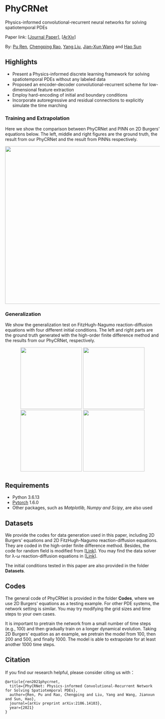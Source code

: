 # PhyCRNet

Physics-informed convolutional-recurrent neural networks for solving spatiotemporal PDEs 

Paper link: [[Journal Paper](https://www.sciencedirect.com/science/article/pii/S0045782521006514)], [[ArXiv](https://arxiv.org/pdf/2106.14103.pdf)]

By: [Pu Ren](https://scholar.google.com/citations?user=7FxlSHEAAAAJ&hl=en), [Chengping Rao](https://github.com/Raocp), [Yang Liu](https://coe.northeastern.edu/people/liu-yang/), [Jian-Xun Wang](http://sites.nd.edu/jianxun-wang/) and [Hao Sun](https://web.mit.edu/haosun/www/#/home)

## Highlights
- Present a Physics-informed discrete learning framework for solving spatiotemporal PDEs without any labeled data
- Proposed an encoder-decoder convolutional-recurrent scheme for low-dimensional feature extraction
- Employ hard-encoding of initial and boundary conditions
- Incorporate autoregressive and residual connections to explicitly simulate the time marching



### Training and Extrapolation

Here we show the comparison between PhyCRNet and PINN on 2D Burgers' equations below. The left, middle and right figures are the ground truth, the result from our PhyCRNet and the result from PINNs respectively.

<p align="center">
  <img src="https://user-images.githubusercontent.com/55661641/135552658-c3c2c955-dc12-4995-8451-d3f524af1405.gif" width="512">
</p>



### Generalization

We show the generalization test on FitzHugh-Nagumo reaction-diffusion equations with four different initial conditions. The left and right parts are the ground truth generated with the high-order finite difference method and the results from our PhyCRNet, respectively.

<p align="center">
  <img src="https://user-images.githubusercontent.com/55661641/135554104-ef5ee5dd-a707-4448-9634-89b23a4c8858.gif" width="200">
  <img src="https://user-images.githubusercontent.com/55661641/135554152-ab0d830e-e2eb-489e-8faf-8b9298072a36.gif" width="200">
  <img src="https://user-images.githubusercontent.com/55661641/135554156-efd65c12-2ab2-4ceb-bb3e-719cdf636710.gif" width="200">
  <img src="https://user-images.githubusercontent.com/55661641/135554165-1d4f9d41-795f-4d4d-b7fa-0299b2c45fca.gif" width="200">
</p>



## Requirements

- Python 3.6.13
- [Pytorch](https://pytorch.org/) 1.6.0
- Other packages, such as *Matplotlib, Numpy and Scipy*, are also used

## Datasets

We provide the codes for data generation used in this paper, including 2D Burgers' equations and 2D FitzHugh-Nagumo reaction-diffusion equations. They are coded in the high-order finite difference method. Besides, the code for random field is modified from [[Link](https://github.com/zongyi-li/fourier_neural_operator/tree/master/data_generation/navier_stokes)]. You may find the data solver for λ-ω reaction-diffusion equations in [[Link](https://github.com/snagcliffs/PDE-FIND/tree/master/Datasets)]. 

The initial conditions tested in this paper are also provided in the folder **Datasets**.

## Codes

The general code of PhyCRNet is provided in the folder **Codes**, where we use 2D Burgers' equations as a testing example. For other PDE systems, the network setting is similar. You may try modifying the grid sizes and time steps to your own cases.

It is important to pretrain the network from a small number of time steps (e.g., 100) and then gradually train on a longer dynamical evolution. Taking 2D Burgers' equation as an example, we pretrain the model from 100, then 200 and 500, and finally 1000. The model is able to extrapolate for at least another 1000 time steps.

## Citation
If you find our research helpful, please consider citing us with：

```
@article{ren2021phycrnet,
  title={PhyCRNet: Physics-informed Convolutional-Recurrent Network for Solving Spatiotemporal PDEs},
  author={Ren, Pu and Rao, Chengping and Liu, Yang and Wang, Jianxun and Sun, Hao},
  journal={arXiv preprint arXiv:2106.14103},
  year={2021}
}
```
